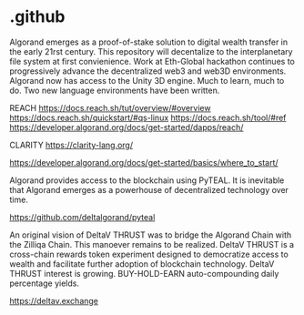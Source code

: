 # .github
Algorand emerges as a proof-of-stake solution to digital wealth transfer in the early 21rst century. This repository will decentalize to the interplanetary file system at first convienience. Work at Eth-Global hackathon continues to progressively advance the decentralized web3 and web3D environments. Algorand now has access to the Unity 3D engine. Much to learn, much to do. Two new language environments have been written.

REACH
https://docs.reach.sh/tut/overview/#overview
https://docs.reach.sh/quickstart/#qs-linux
https://docs.reach.sh/tool/#ref
https://developer.algorand.org/docs/get-started/dapps/reach/




CLARITY
https://clarity-lang.org/


https://developer.algorand.org/docs/get-started/basics/where_to_start/

Algorand provides access to the blockchain using PyTEAL. It is inevitable that Algorand emerges as a powerhouse of decentralized technology over time.

https://github.com/deltalgorand/pyteal

An original vision of DeltaV THRUST was to bridge the Algorand Chain with the Zilliqa Chain. This manoever remains to be realized. DeltaV THRUST is a cross-chain rewards token experiment designed to democratize access to wealth and facilitate further adoption of blockchain technology. DeltaV THRUST interest is growing. BUY-HOLD-EARN auto-compounding daily percentage yields.

https://deltav.exchange
